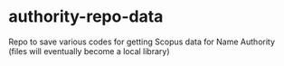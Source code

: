 # authority-repo-data
Repo to save various codes for getting Scopus data for Name Authority (files will eventually become a local library)
